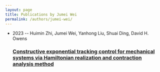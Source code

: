 ```yaml
---
layout: page
title: Publications by Jumei Wei
permalink: /authors/jumei-wei/
---
```


<ul class="post-list">
<li><span class='post-meta'>2023 -- Huimin Zhi, Jumei Wei, Yanhong Liu, Shuai Ding, David H. Owens</span><h3><a class='post-link' href='../../constructive-exponential-tracking-control-for-mechanical-systems-via-hamiltonian-realization-and-contraction-analysis-method'>Constructive exponential tracking control for mechanical systems via Hamiltonian realization and contraction analysis method</a></h3></li>

</ul>
